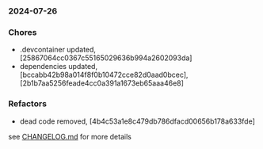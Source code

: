 ### 2024-07-26

### Chores
+ .devcontainer updated, [25867064cc0367c55165029636b994a2602093da]
+ dependencies updated, [bccabb42b98a014f8f0b10472cce82d0aad0bcec], [2b1b7aa5256feade4cc0a391a1673eb65aaa46e8]

### Refactors
+ dead code removed, [4b4c53a1e8c479db786dfacd00656b178a633fde]

see <a href='https://github.com/mrjackwills/obliqoro/blob/main/CHANGELOG.md'>CHANGELOG.md</a> for more details
